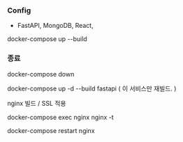 ### Config
- FastAPI, MongoDB, React, 

<!-- Docker Command -->
docker-compose up --build
### 종료
docker-compose down 


docker-compose up -d --build fastapi ( 이 서비스만 재빌드. )

nginx 빌드 / SSL 적용
<!-- Nginx 설정 테스트 -->
docker-compose exec nginx nginx -t
<!-- 컨테이너 재시작 -->
docker-compose restart nginx